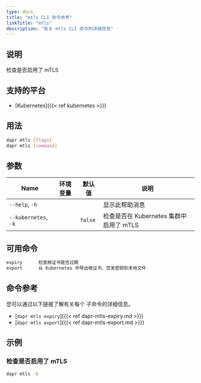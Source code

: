 ```yaml
---
type: docs
title: "mtls CLI 命令参考"
linkTitle: "mtls"
description: "有关 mtls CLI 命令的详细信息"
---
```


## 说明

检查是否启用了 mTLS

## 支持的平台

- [Kubernetes]({{< ref kubernetes >}})

## 用法

```bash
dapr mtls [flags]
dapr mtls [command]
```

## 参数

| Name                 | 环境变量 | 默认值     | 说明                           |
| -------------------- | ---- | ------- | ---------------------------- |
| `--help`, `-h`       |      |         | 显示此帮助消息                      |
| `--kubernetes`, `-k` |      | `false` | 检查是否在 Kubernetes 集群中启用了 mTLS |

## 可用命令

```txt
expiry      检查根证书是否过期
export      从 Kubernetes 中导出根证书、签发密钥到本地文件
```

## 命令参考

您可以通过以下链接了解有关每个 子命令的详细信息。

 - [`dapr mtls expiry`]({{< ref dapr-mtls-expiry.md >}})
 - [`dapr mtls export`]({{< ref dapr-mtls-export.md >}})

## 示例

### 检查是否启用了 mTLS
```bash
dapr mtls -k
```